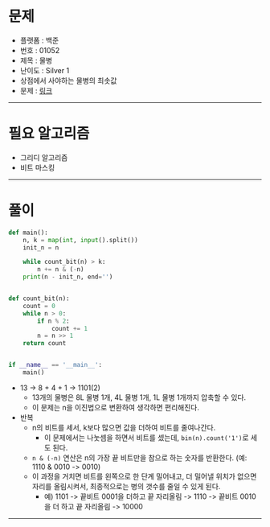 # 문제
- 플랫폼 : 백준
- 번호 : 01052
- 제목 : 물병
- 난이도 : Silver 1
- 상점에서 사야하는 물병의 최솟값
- 문제 : <a href="https://www.acmicpc.net/problem/1052" target="_blank">링크</a>

---

# 필요 알고리즘
- 그리디 알고리즘
- 비트 마스킹

---

# 풀이
```python
def main():
    n, k = map(int, input().split())
    init_n = n

    while count_bit(n) > k:
        n += n & (-n)
    print(n - init_n, end='')


def count_bit(n):
    count = 0
    while n > 0:
        if n % 2:
            count += 1
        n = n >> 1
    return count


if __name__ == '__main__':
    main()
```
- 13 -> 8 + 4 + 1 -> 1101(2)
  - 13개의 물병은 8L 물병 1개, 4L 물병 1개, 1L 물병 1개까지 압축할 수 있다.
  - 이 문제는 n을 이진법으로 변환하여 생각하면 편리해진다.
- 반복
  - n의 비트를 세서, k보다 많으면 값을 더하여 비트를 줄여나간다.
    - 이 문제에서는 나눗셈을 하면서 비트를 셌는데, `bin(n).count('1')`로 세도 된다.
  - `n & (-n)` 연산은 n의 가장 끝 비트만을 참으로 하는 숫자를 반환한다. (예: 1110 & 0010 -> 0010)
  - 이 과정을 거치면 비트를 왼쪽으로 한 단계 밀어내고, 더 밀어낼 위치가 없으면 자리를 올림시켜서, 최종적으로는 병의 갯수를 줄일 수 있게 된다.
    - 예) 1101 -> 끝비트 0001을 더하고 끝 자리올림 -> 1110 -> 끝비트 0010을 더 하고 끝 자리올림 -> 10000

---
